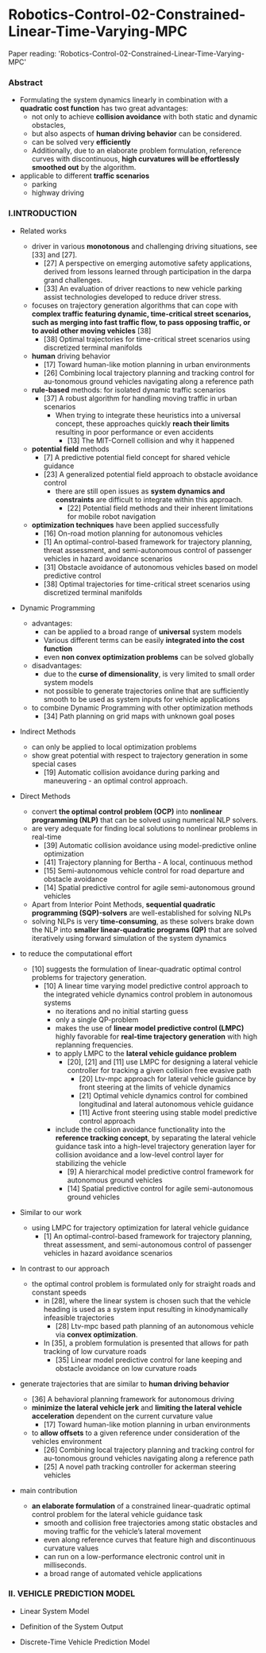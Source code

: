 # Robotics-Control-02-Constrained-Linear-Time-Varying-MPC
Paper reading: 'Robotics-Control-02-Constrained-Linear-Time-Varying-MPC'

### Abstract
- Formulating the system dynamics linearly in combination with a **quadratic cost function** has two great advantages:
  - not only to achieve **collision avoidance** with both static and dynamic obstacles, 
  - but also aspects of **human driving behavior** can be considered.
  - can be solved very **efficiently**
  - Additionally, due to an elaborate problem formulation, reference curves with discontinuous, **high curvatures will be effortlessly smoothed out** by the algorithm.
- applicable to different **traffic scenarios**
  - parking
  - highway driving

### I.INTRODUCTION
- Related works
  - driver in various **monotonous** and challenging driving situations, see [33] and [27].
    - [27] A perspective on emerging automotive safety applications, derived from lessons learned through participation in the darpa grand challenges.
    - [33] An evaluation of driver reactions to new vehicle parking assist technologies developed to reduce driver stress.
  - focuses on trajectory generation algorithms that can cope with **complex traffic featuring dynamic, time-critical street scenarios, such as merging into fast traffic flow, to pass opposing traffic, or to avoid other moving vehicles** [38]
    - [38] Optimal trajectories for time-critical street scenarios using discretized terminal manifolds
  - **human** driving behavior
    - [17] Toward human-like motion planning in urban environments
    - [26] Combining local trajectory planning and tracking control for au-tonomous ground vehicles navigating along a reference path
  - **rule-based** methods: for isolated dynamic traffic scenarios
    - [37] A robust algorithm for handling moving traffic in urban scenarios
      - When trying to integrate these heuristics into a universal concept, these approaches quickly **reach their limits** resulting in poor performance or even accidents
        - [13] The MIT-Cornell collision and why it happened
  - **potential field** methods
    - [7] A predictive potential field concept for shared vehicle guidance
    - [23] A generalized potential field approach to obstacle avoidance control
      - there are still open issues as **system dynamics and constraints** are difficult to integrate within this approach.
        - [22] Potential field methods and their inherent limitations for mobile robot navigation
  - **optimization techniques** have been applied successfully
    - [16] On-road motion planning for autonomous vehicles
    - [1] An optimal-control-based framework for trajectory planning, threat assessment, and semi-autonomous control of passenger vehicles in hazard avoidance scenarios
    - [31] Obstacle avoidance of autonomous vehicles based on model predictive control
    - [38] Optimal trajectories for time-critical street scenarios using discretized terminal manifolds

- Dynamic Programming
  - advantages:
    - can be applied to a broad range of **universal** system models
    - Various different terms can be easily **integrated into the cost function**
    - even **non convex optimization problems** can be solved globally
  - disadvantages:
    - due to the **curse of dimensionality**, is very limited to small order system models
    - not possible to generate trajectories online that are sufficiently smooth to be used as system inputs for vehicle applications
  - to combine Dynamic Programming with other optimization methods
    - [34] Path planning on grid maps with unknown goal poses
    
- Indirect Methods
  - can only be applied to local optimization problems
  - show great potential with respect to trajectory generation in some special cases
    - [19] Automatic collision avoidance during parking and maneuvering - an optimal control approach.
    
- Direct Methods
  - convert **the optimal control problem (OCP)** into **nonlinear programming (NLP)** that can be solved using numerical NLP solvers.
  - are very adequate for finding local solutions to nonlinear problems in real-time
    - [39] Automatic collision avoidance using model-predictive online optimization
    - [41] Trajectory planning for Bertha - A local, continuous method
    - [15] Semi-autonomous vehicle control for road departure and obstacle avoidance
    - [14] Spatial predictive control for agile semi-autonomous ground vehicles
  - Apart from Interior Point Methods, **sequential quadratic programming (SQP)-solvers** are well-established for solving NLPs
  - solving NLPs is very **time-consuming**, as these solvers brake down the NLP into **smaller linear-quadratic programs (QP)** that are solved iteratively using forward simulation of the system dynamics
  
- to reduce the computational effort
  - [10] suggests the formulation of linear-quadratic optimal control problems for trajectory generation.
    - [10] A linear time varying model predictive control approach to the integrated vehicle dynamics control problem in autonomous systems
      - no iterations and no initial starting guess
      - only a single QP-problem
      - makes the use of **linear model predictive control (LMPC)** highly favorable for **real-time trajectory generation** with high replanning frequencies.
      - to apply LMPC to the **lateral vehicle guidance problem**
        - [20], [21] and [11] use LMPC for designing a lateral vehicle controller for tracking a given collision free evasive path
          - [20] Ltv-mpc approach for lateral vehicle guidance by front steering at the limits of vehicle dynamics
          - [21] Optimal vehicle dynamics control for combined longitudinal and lateral autonomous vehicle guidance
          - [11] Active front steering using stable model predictive control approach
      - include the collision avoidance functionality into the **reference tracking concept**, by separating the lateral vehicle guidance task into a high-level trajectory generation layer for collision avoidance and a low-level control layer for stabilizing the vehicle
        - [9] A hierarchical model predictive control framework for autonomous ground vehicles
        - [14] Spatial predictive control for agile semi-autonomous ground vehicles
        
- Similar to our work
  - using LMPC for trajectory optimization for lateral vehicle guidance
    - [1] An optimal-control-based framework for trajectory planning, threat assessment, and semi-autonomous control of passenger vehicles in hazard avoidance scenarios
    
- In contrast to our approach
  - the optimal control problem is formulated only for straight roads and constant speeds
    - in [28], where the linear system is chosen such that the vehicle heading is used as a system input resulting in kinodynamically infeasible trajectories
      - [28] Ltv-mpc based path planning of an autonomous vehicle via **convex optimization**.
    - In [35], a problem formulation is presented that allows for path tracking of low curvature roads
      - [35] Linear model predictive control for lane keeping and obstacle avoidance on low curvature roads
- generate trajectories that are similar to **human driving behavior**
    - [36] A behavioral planning framework for autonomous driving  
  - **minimize the lateral vehicle jerk** and **limiting the lateral vehicle acceleration** dependent on the current curvature value
    - [17] Toward human-like motion planning in urban environments
  - to **allow offsets** to a given reference under consideration of the vehicles environment
    - [26] Combining local trajectory planning and tracking control for au-tonomous ground vehicles navigating along a reference path
    - [25] A novel path tracking controller for ackerman steering vehicles

- main contribution
  - **an elaborate formulation** of a constrained linear-quadratic optimal control problem for the lateral vehicle guidance task
    - smooth and collision free trajectories among static obstacles and moving traffic for the vehicle’s lateral movement
    - even along reference curves that feature high and discontinuous curvature values
    - can run on a low-performance electronic control unit in milliseconds.
    - a broad range of automated vehicle applications
    
### II. VEHICLE PREDICTION MODEL

- Linear System Model

- Definition of the System Output

- Discrete-Time Vehicle Prediction Model
